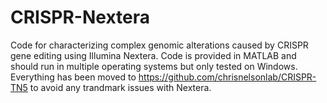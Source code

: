 # CRISPR-Nextera
Code for characterizing complex genomic alterations caused by CRISPR gene editing using Illumina Nextera. Code is provided in MATLAB and should run in multiple operating systems but only tested on Windows. 
Everything has been moved to https://github.com/chrisnelsonlab/CRISPR-TN5 to avoid any trandmark issues with Nextera.
